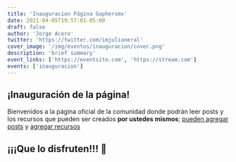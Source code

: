 ```yaml
---
title: 'Inauguracion Página Gophersmx'
date: 2021-04-05T19:57:01-05:00
draft: false
author: 'Jorge Acero'
twitter: 'https://twitter.com/imjulianeral'
cover_image: '/img/eventos/inauguracion/cover.png'
description: 'brief summary'
event_links: ['https://eventsite.com', 'https://stream.com']
events: ['inauguracion']
---
```


## ¡Inauguración de la página!

Bienvenidos a la página oficial de la comunidad donde podrán leer posts y los recursos que pueden ser creados **por ustedes mismos**; [pueden agregar posts](https://gophers-mx.github.io/gophers-mx/blog/como-agregar-un-recurso/) y [agregar recursos](https://gophers-mx.github.io/gophers-mx/blog/como-agregar-un-recurso/)

## ¡¡¡Que lo disfruten!!! 🤗
